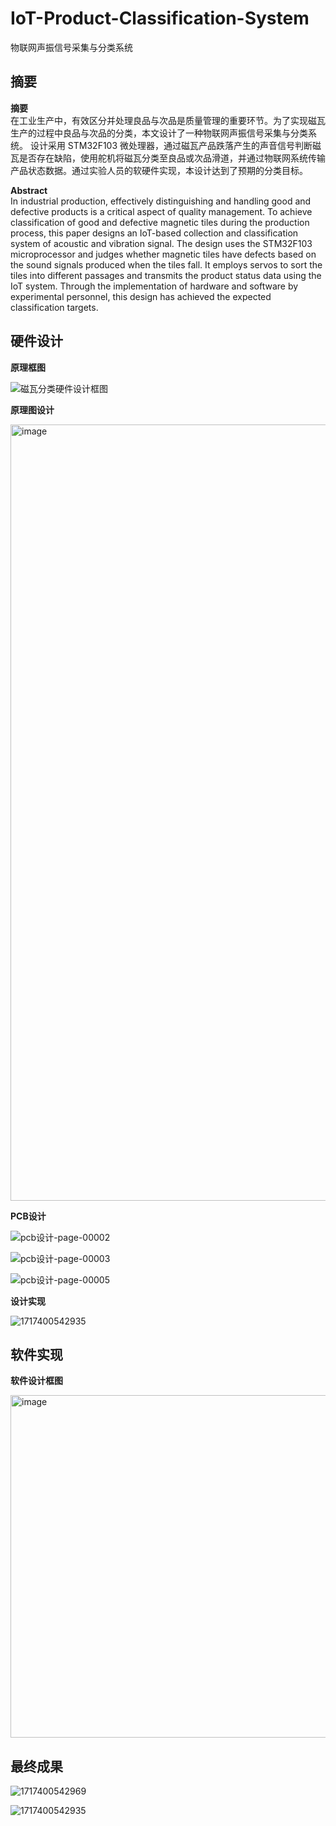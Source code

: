 # IoT-Product-Classification-System
物联网声振信号采集与分类系统

## 摘要

**摘要**  
在工业生产中，有效区分并处理良品与次品是质量管理的重要环节。为了实现磁瓦生产的过程中良品与次品的分类，本文设计了一种物联网声振信号采集与分类系统。
设计采用 STM32F103 微处理器，通过磁瓦产品跌落产生的声音信号判断磁瓦是否存在缺陷，使用舵机将磁瓦分类至良品或次品滑道，并通过物联网系统传输产品状态数据。通过实验人员的软硬件实现，本设计达到了预期的分类目标。

**Abstract**  
In industrial production, effectively distinguishing and handling good and defective products is a critical aspect of quality management. To achieve classification of good and defective magnetic tiles during the production process, this paper designs an IoT-based collection and classification system of acoustic and vibration signal.
The design uses the STM32F103 microprocessor and judges whether magnetic tiles have defects based on the sound signals produced when the tiles fall. It employs servos to sort the tiles into different passages and transmits the product status data using the IoT system. Through the implementation of hardware and software by experimental personnel, this design has achieved the expected classification targets.


## 硬件设计

**原理框图**

![磁瓦分类硬件设计框图](https://github.com/mukimasta/IoT-Product-Classification-System/assets/64091002/b809dc11-4982-4393-94c6-5ad6ac6bcdab)


**原理图设计**

<img width="1242" alt="image" src="https://github.com/user-attachments/assets/7c8ad594-13f2-4613-b0af-7b1beaca2589">



**PCB设计**

![pcb设计-page-00002](https://github.com/mukimasta/IoT-Product-Classification-System/assets/64091002/4b460721-c704-446a-90d1-9f45d0d41c30)

![pcb设计-page-00003](https://github.com/mukimasta/IoT-Product-Classification-System/assets/64091002/6e2ffe1d-f08a-4b9d-b0f8-841ba11e9d07)

![pcb设计-page-00005](https://github.com/mukimasta/IoT-Product-Classification-System/assets/64091002/0a7c746d-b3f8-476a-b3b3-4f9d78f4d630)


**设计实现**

![1717400542935](https://github.com/mukimasta/IoT-Product-Classification-System/assets/64091002/d65ec854-a28c-4cd9-acb2-ea43c3620909)



## 软件实现

**软件设计框图**

<img width="548" alt="image" src="https://github.com/mukimasta/IoT-Product-Classification-System/assets/64091002/9e26f7f2-becb-4689-92b3-2e34d2599091">


## 最终成果

![1717400542969](https://github.com/mukimasta/IoT-Product-Classification-System/assets/64091002/fe24d630-3872-4b07-9a9f-02e9847f34a7)

![1717400542935](https://github.com/mukimasta/IoT-Product-Classification-System/assets/64091002/68e49a21-054b-4def-a2f3-acfd3855ded5)



